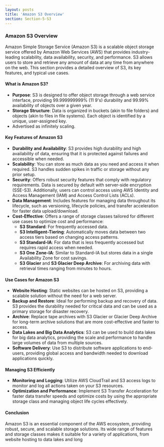 ```yaml
---
layout: posts
title: 'Amazon S3 Overview'
section: Section-5-S3
---
```


### Amazon S3 Overview

Amazon Simple Storage Service (Amazon S3) is a scalable object storage service offered by Amazon Web Services (AWS) that provides industry-leading scalability, data availability, security, and performance. S3 allows users to store and retrieve any amount of data at any time from anywhere on the web. This section provides a detailed overview of S3, its key features, and typical use cases.

<!-- pagebreak -->

#### What is Amazon S3?

- **Purpose**: S3 is designed to offer object storage through a web service interface, providing 99.999999999% (11 9's) durability and 99.99% availability of objects over a given year.
- **Storage Structure**: Data is organized in buckets (akin to file folders) and objects (akin to files in file systems). Each object is identified by a unique, user-assigned key.
- Advertised as infinitely scaling.
<!-- pagebreak -->

#### Key Features of Amazon S3

- **Durability and Availability**: S3 provides high durability and high availability of data, ensuring that it is protected against failures and accessible when needed.
- **Scalability**: You can store as much data as you need and access it when required. S3 handles sudden spikes in traffic or storage without any prior setup.
- **Security**: Offers robust security features that comply with regulatory requirements. Data is secured by default with server-side encryption (SSE-S3). Additionally, users can control access using AWS Identity and Access Management (IAM) and Access Control Lists (ACLs).
- **Data Management**: Includes features for managing data throughout its lifecycle, such as versioning, lifecycle policies, and transfer acceleration for faster data upload/download.
- **Cost-Effective**: Offers a range of storage classes tailored for different use cases to optimize cost and performance:
  - **S3 Standard**: For frequently accessed data.
  - **S3 Intelligent-Tiering**: Automatically moves data between two access tiers based on changing access patterns.
  - **S3 Standard-IA**: For data that is less frequently accessed but requires rapid access when needed.
  - **S3 One Zone-IA**: Similar to Standard-IA but stores data in a single Availability Zone for cost savings.
  - **S3 Glacier** and **S3 Glacier Deep Archive**: For archiving data with retrieval times ranging from minutes to hours.
  <!-- pagebreak -->

#### Use Cases for Amazon S3

- **Website Hosting**: Static websites can be hosted on S3, providing a scalable solution without the need for a web server.
- **Backup and Restore**: Ideal for performing backup and recovery of data. S3 provides the durability needed for critical data and can be used as a primary storage for disaster recovery.
- **Archive**: Replace tape archives with S3 Glacier or Glacier Deep Archive for long-term archive solutions that are more cost-effective and faster to access.
- **Data Lakes and Big Data Analytics**: S3 can be used to build data lakes for big data analytics, providing the scale and performance to handle large volumes of data from multiple sources.
- **Software Delivery**: Use S3 to distribute software applications to end-users, providing global access and bandwidth needed to download applications quickly.
<!-- pagebreak -->

#### Managing S3 Efficiently

- **Monitoring and Logging**: Utilize AWS CloudTrail and S3 access logs to monitor and log all actions taken on your S3 resources.
- **Optimization and Performance**: Implement S3 Transfer Acceleration for faster data transfer speeds and optimize costs by using the appropriate storage class and managing object life cycles effectively.
<!-- pagebreak -->

#### Conclusion

Amazon S3 is an essential component of the AWS ecosystem, providing robust, secure, and scalable storage solutions. Its wide range of features and storage classes makes it suitable for a variety of applications, from website hosting to data lakes and long
